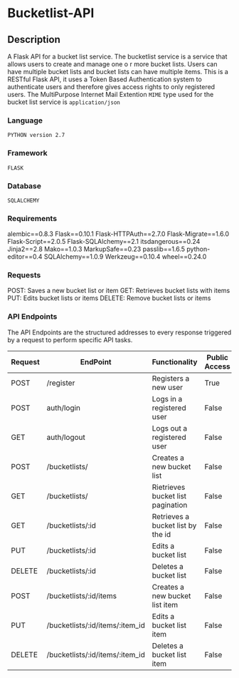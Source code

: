 # Bucketlist-API

## Description
A Flask API for a bucket list service.
The bucketlist service is a service that allows users to create and manage one o r more bucket lists. Users can have multiple bucket lists and bucket lists can have multiple items.
This is a RESTful Flask API, it uses a Token Based Authentication system to authenticate users and therefore gives access rights to only registered users.
The MultiPurpose Internet Mail Extention ```MIME``` type used for the bucket list service is ```application/json```

### Language
```PYTHON version 2.7```


### Framework
```FLASK```

### Database
```SQLALCHEMY```

### Requirements
alembic==0.8.3
Flask==0.10.1
Flask-HTTPAuth==2.7.0
Flask-Migrate==1.6.0
Flask-Script==2.0.5
Flask-SQLAlchemy==2.1
itsdangerous==0.24
Jinja2==2.8
Mako==1.0.3
MarkupSafe==0.23
passlib==1.6.5
python-editor==0.4
SQLAlchemy==1.0.9
Werkzeug==0.10.4
wheel==0.24.0

### Requests
POST: Saves a new bucket list or item
GET: Retrieves bucket lists with items
PUT: Edits bucket lists or items
DELETE: Remove bucket lists or items

### API Endpoints
The API Endpoints are the structured addresses to every response triggered by a request to perform specific API tasks.

Request     |EndPoint   |Functionality  |Public Access
------------|-----------|---------------|-------------
POST|/register|Registers a new user|True
POST|auth/login|Logs in a registered user|False
GET |auth/logout|Logs out a registered user|False
POST|/bucketlists/|Creates a new bucket list|False
GET |/bucketlists/|Rietrieves bucket list pagination|False
GET |/bucketlists/:id|Retrieves a bucket list by the id|False
PUT |/bucketlists/:id|Edits a bucket list|False
DELETE|/bucketlists/:id|Deletes a bucket list|False
POST|/bucketlists/:id/items|Creates a new bucket list item|False
PUT |/bucketlists/:id/items/:item_id|Edits a bucket list item|False
DELETE|/bucketlists/:id/items/:item_id|Deletes a bucket list item|False



